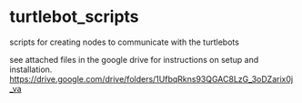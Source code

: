 # turtlebot_scripts
scripts for creating nodes to communicate with the turtlebots

see attached files in the google drive for instructions on setup and installation.
https://drive.google.com/drive/folders/1UfbqRkns93QGAC8LzG_3oDZarix0j_va
